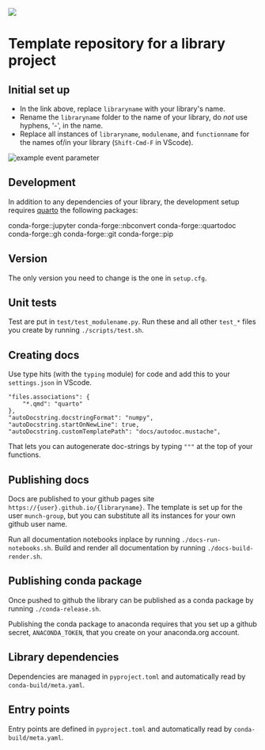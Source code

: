 
![](https://github.com/munch-group/pysteps/actions/workflows/quarto-publish.yml/badge.svg?event=push)

# Template repository for a library project

## Initial set up

- In the link above, replace `libraryname` with your library's name.
- Rename the `libraryname` folder to the name of your library, do *not* use hyphens, '-', in the name. 
- Replace all instances of `libraryname`, `modulename`, and `functionname` for the names of/in your library (`Shift-Cmd-F` in VScode). 

![example event parameter](https://github.com/munch-group/libraryname/actions/workflows/quarto-publish.yml/badge.svg?event=push)

## Development

In addition to any dependencies of your library, the development setup requires [quarto](https://quarto.org) the following packages:

conda-forge::jupyter
conda-forge::nbconvert
conda-forge::quartodoc 
conda-forge::gh
conda-forge::git
conda-forge::pip

## Version

The only version you need to change is the one in `setup.cfg`.

## Unit tests

Test are put in `test/test_modulename.py`. Run these and all other `test_*` files you create by running `./scripts/test.sh`.

## Creating docs

Use type hits (with the `typing` module) for code and add this to your `settings.json` in VScode.

```
"files.associations": {
    "*.qmd": "quarto"
},
"autoDocstring.docstringFormat": "numpy",
"autoDocstring.startOnNewLine": true,
"autoDocstring.customTemplatePath": "docs/autodoc.mustache",
```

That lets you can autogenerate doc-strings by typing `"""` at the top of your functions.

## Publishing docs

Docs are published to your github pages site `https://{user}.github.io/{libraryname}`. The template is set up for the user `munch-group`, but you can substitute all its instances for your own github user name.

Run all documentation notebooks inplace by running `./docs-run-notebooks.sh`. Build and render all documentation by running `./docs-build-render.sh`.

## Publishing conda package

Once pushed to github the library can be published as a conda package by running `./conda-release.sh`.

Publishing the conda package to anaconda requires that you set up a github secret, `ANACONDA_TOKEN`, that you create on your anaconda.org account.

## Library dependencies

Dependencies are managed in `pyproject.toml` and automatically read by `conda-build/meta.yaml`.

## Entry points

Entry points are defined in `pyproject.toml` and automatically read by `conda-build/meta.yaml`.